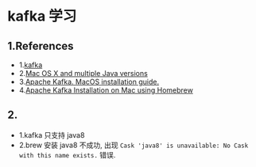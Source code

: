 # kafka 学习

## 1.References

* 1.[kafka](https://kafka.apache.org/quickstart)
* 2.[Mac OS X and multiple Java versions](https://stackoverflow.com/questions/26252591/mac-os-x-and-multiple-java-versions)
* 3.[Apache Kafka. MacOS installation guide.](https://medium.com/pharos-production/apache-kafka-macos-installation-guide-a5a3754f09c)
* 4.[Apache Kafka Installation on Mac using Homebrew](https://medium.com/@Ankitthakur/apache-kafka-installation-on-mac-using-homebrew-a367cdefd273)


## 2.
* 1.kafka 只支持 java8
* 2.brew 安装 java8 不成功, 出现 `Cask 'java8' is unavailable: No Cask with this name exists.` 错误.